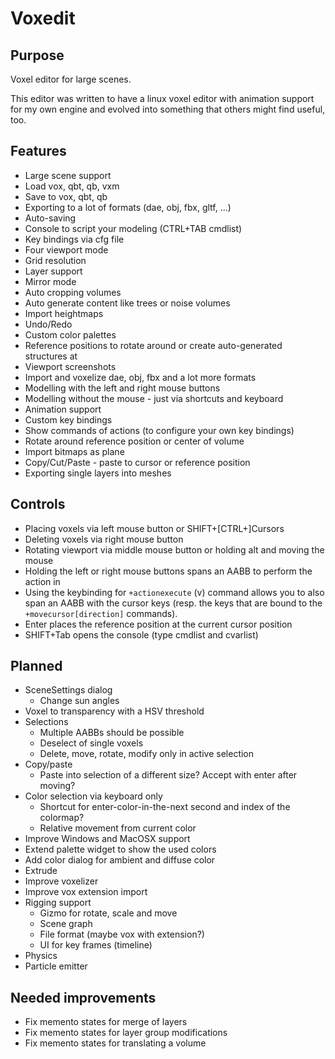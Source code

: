 # Voxedit

## Purpose

Voxel editor for large scenes.

This editor was written to have a linux voxel editor with animation support for
my own engine and evolved into something that others might find useful, too.

## Features

* Large scene support
* Load vox, qbt, qb, vxm
* Save to vox, qbt, qb
* Exporting to a lot of formats (dae, obj, fbx, gltf, ...)
* Auto-saving
* Console to script your modeling (CTRL+TAB cmdlist)
* Key bindings via cfg file
* Four viewport mode
* Grid resolution
* Layer support
* Mirror mode
* Auto cropping volumes
* Auto generate content like trees or noise volumes
* Import heightmaps
* Undo/Redo
* Custom color palettes
* Reference positions to rotate around or create auto-generated structures at
* Viewport screenshots
* Import and voxelize dae, obj, fbx and a lot more formats
* Modelling with the left and right mouse buttons
* Modelling without the mouse - just via shortcuts and keyboard
* Animation support
* Custom key bindings
* Show commands of actions (to configure your own key bindings)
* Rotate around reference position or center of volume
* Import bitmaps as plane
* Copy/Cut/Paste - paste to cursor or reference position
* Exporting single layers into meshes

## Controls

* Placing voxels via left mouse button or SHIFT+[CTRL+]Cursors
* Deleting voxels via right mouse button
* Rotating viewport via middle mouse button or holding alt and moving the mouse
* Holding the left or right mouse buttons spans an AABB to perform the action in
* Using the keybinding for `+actionexecute` (v) command allows you to also span an AABB with
  the cursor keys (resp. the keys that are bound to the `+movecursor[direction]` commands).
* Enter places the reference position at the current cursor position
* SHIFT+Tab opens the console (type cmdlist and cvarlist)

## Planned

* SceneSettings dialog
  - Change sun angles
* Voxel to transparency with a HSV threshold
* Selections
  - Multiple AABBs should be possible
  - Deselect of single voxels
  - Delete, move, rotate, modify only in active selection
* Copy/paste
  - Paste into selection of a different size? Accept with enter after moving?
* Color selection via keyboard only
  - Shortcut for enter-color-in-the-next second and index of the colormap?
  - Relative movement from current color
* Improve Windows and MacOSX support
* Extend palette widget to show the used colors
* Add color dialog for ambient and diffuse color
* Extrude
* Improve voxelizer
* Improve vox extension import
* Rigging support
  - Gizmo for rotate, scale and move
  - Scene graph
  - File format (maybe vox with extension?)
  - UI for key frames (timeline)
* Physics
* Particle emitter

## Needed improvements

* Fix memento states for merge of layers
* Fix memento states for layer group modifications
* Fix memento states for translating a volume
